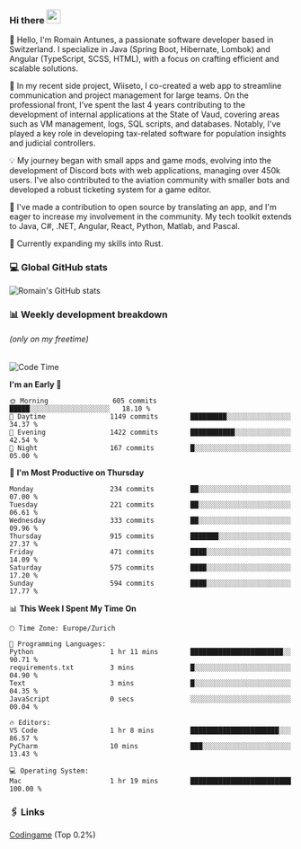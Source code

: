 ### Hi there <img src="https://media.giphy.com/media/hvRJCLFzcasrR4ia7z/giphy.gif" width="25px" height="25px">

👋 Hello, I'm Romain Antunes, a passionate software developer based in Switzerland. I specialize in Java (Spring Boot, Hibernate, Lombok) and Angular (TypeScript, SCSS, HTML), with a focus on crafting efficient and scalable solutions.

🚀 In my recent side project, Wiiseto, I co-created a web app to streamline communication and project management for large teams. On the professional front, I've spent the last 4 years contributing to the development of internal applications at the State of Vaud, covering areas such as VM management, logs, SQL scripts, and databases. Notably, I've played a key role in developing tax-related software for population insights and judicial controllers.

💡 My journey began with small apps and game mods, evolving into the development of Discord bots with web applications, managing over 450k users. I've also contributed to the aviation community with smaller bots and developed a robust ticketing system for a game editor.

🤝 I've made a contribution to open source by translating an app, and I'm eager to increase my involvement in the community. My tech toolkit extends to Java, C#, .NET, Angular, React, Python, Matlab, and Pascal.

🌱 Currently expanding my skills into Rust.


### 💻 Global GitHub stats
![Romain's GitHub stats](https://github-readme-streak-stats.herokuapp.com/?user=romainantunes&theme=dark)


### 📊 Weekly development breakdown 
###### *(only on my freetime)*

<!--START_SECTION:wakastats-->
![Code Time](http://img.shields.io/badge/Code%20Time-1%2C677%20hrs%202%20mins-blue)

**I'm an Early 🐤** 

```text
🌞 Morning                605 commits         █████░░░░░░░░░░░░░░░░░░░░   18.10 % 
🌆 Daytime                1149 commits        █████████░░░░░░░░░░░░░░░░   34.37 % 
🌃 Evening                1422 commits        ███████████░░░░░░░░░░░░░░   42.54 % 
🌙 Night                  167 commits         █░░░░░░░░░░░░░░░░░░░░░░░░   05.00 % 
```
📅 **I'm Most Productive on Thursday** 

```text
Monday                   234 commits         ██░░░░░░░░░░░░░░░░░░░░░░░   07.00 % 
Tuesday                  221 commits         ██░░░░░░░░░░░░░░░░░░░░░░░   06.61 % 
Wednesday                333 commits         ██░░░░░░░░░░░░░░░░░░░░░░░   09.96 % 
Thursday                 915 commits         ███████░░░░░░░░░░░░░░░░░░   27.37 % 
Friday                   471 commits         ████░░░░░░░░░░░░░░░░░░░░░   14.09 % 
Saturday                 575 commits         ████░░░░░░░░░░░░░░░░░░░░░   17.20 % 
Sunday                   594 commits         ████░░░░░░░░░░░░░░░░░░░░░   17.77 % 
```


📊 **This Week I Spent My Time On** 

```text
🕑︎ Time Zone: Europe/Zurich

💬 Programming Languages: 
Python                   1 hr 11 mins        ███████████████████████░░   90.71 % 
requirements.txt         3 mins              █░░░░░░░░░░░░░░░░░░░░░░░░   04.90 % 
Text                     3 mins              █░░░░░░░░░░░░░░░░░░░░░░░░   04.35 % 
JavaScript               0 secs              ░░░░░░░░░░░░░░░░░░░░░░░░░   00.04 % 

🔥 Editors: 
VS Code                  1 hr 8 mins         ██████████████████████░░░   86.57 % 
PyCharm                  10 mins             ███░░░░░░░░░░░░░░░░░░░░░░   13.43 % 

💻 Operating System: 
Mac                      1 hr 19 mins        █████████████████████████   100.00 % 
```


<!--END_SECTION:wakastats-->

### 🖇 Links

[Codingame](https://www.codingame.com/profile/defc3ee5279aecc1bb6114e1f994ea9b3325423) (Top 0.2%)
